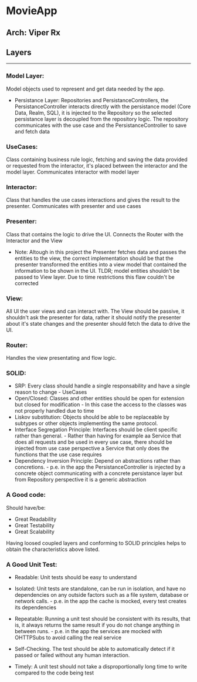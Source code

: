 # MovieApp

## Arch: Viper Rx

## Layers
---------

### Model Layer: 
Model objects used to represent and get data needed by the app. 
  * Persistance Layer: 
        Repositories and PersistanceControllers, the PersistanceController interacts directly with the persistance model (Core Data, Realm, SQL), it is injected to the Repository so the selected persistance layer is decoupled from the repository logic.
        The repository communicates with the use case and the PersistanceController to save and fetch data

### UseCases: 
Class containing business rule logic, fetching and saving the data provided or requested from the interactor, it's placed between the interactor and the model layer. Communicates interactor with model layer
 
### Interactor: 
Class that handles the use cases interactions and gives the result to the presenter. Communicates with presenter and use cases

### Presenter: 
Class that contains the logic to drive the UI. Connects the Router with the Interactor and the View
* Note: Altough in this project the Presenter fetches data and passes the entities to the view, the correct implementation should be that the presenter transformed the entities into a view model that contained the information to be shown in the UI. TLDR; model entities shouldn't be passed to View layer. Due to time restrictions this flaw couldn't be corrected
  
### View: 
All UI the user views and can interact with. The View should be passive, it shouldn't ask the presenter for data, rather it should notify the presenter about it's state changes and the presenter should fetch the data to drive the UI.

### Router: 
Handles the view presentating and flow logic.

### SOLID: 
* SRP: Every class should handle a single responsability and have a single reason to change - UseCases
* Open/Closed: Classes and other entities should be open for extension but closed for modification - In this case the access to the classes was not properly handled due to time 
* Liskov substitution: Objects should be able to be replaceable by subtypes or other objects implementing the same protocol. 
*  Interface Segregation Principle: Interfaces should be client specific rather than general. - Rather than having for example aa Service that does all requests and be used in every use case, there should be injected from use case perspective a Service that only does the functions that the use case requires
* Dependency Inversion Principle: Depend on abstractions rather than concretions. - p.e. in the app the PersistanceController is injected by a concrete object communicating with a concrete persistance layer but from Repository perspective it is a generic abstraction

### A Good code:
Should have/be:
* Great Readability
* Great Testability
* Great Scalability

Having loosed coupled layers and conforming to SOLID principles helps to obtain the characteristics above listed.

### A Good Unit Test:

* Readable: Unit tests should be easy to understand

* Isolated: Unit tests are standalone, can be run in isolation, and have no dependencies on any outside factors such as a file system, database or network calls. - p.e. in the app the cache is mocked, every test creates its dependencies

* Repeatable: Running a unit test should be consistent with its results, that is, it always returns the same result if you do not change anything in between runs. - p.e. in the app the services are mocked with OHTTPSubs to avoid calling the real service

* Self-Checking. The test should be able to automatically detect if it passed or failed without any human interaction.

* Timely: A unit test should not take a disproportionally long time to write compared to the code being test


